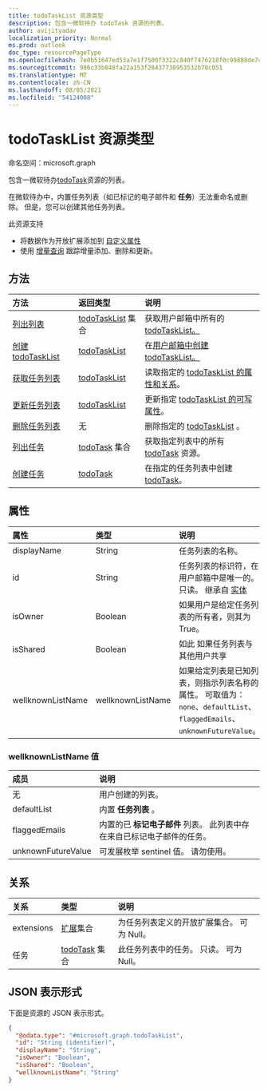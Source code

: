 ```yaml
---
title: todoTaskList 资源类型
description: 包含一微软待办 todoTask 资源的列表。
author: avijityadav
localization_priority: Normal
ms.prod: outlook
doc_type: resourcePageType
ms.openlocfilehash: 7e0b51647ed53a7e1f7500f3322c840f7476218f0c99888de7c700fb36c4820e
ms.sourcegitcommit: 986c33b848fa22a153f28437738953532b78c051
ms.translationtype: MT
ms.contentlocale: zh-CN
ms.lasthandoff: 08/05/2021
ms.locfileid: "54124008"
---
```

# <a name="todotasklist-resource-type"></a>todoTaskList 资源类型

命名空间：microsoft.graph

包含一微软待办[todoTask](./todotask.md)资源的列表。 

在微软待办中，内置任务列表（如已标记的电子邮件和 **任务**）无法重命名或删除。   但是，您可以创建其他任务列表。

此资源支持
* 将数据作为开放扩展添加到 [自定义属性](/graph/extensibility-overview)
* 使用 [增量查询](/graph/delta-query-overview) 跟踪增量添加、删除和更新。

## <a name="methods"></a>方法
|方法|返回类型|说明|
|:---|:---|:---|
|[列出列表](../api/todo-list-lists.md) | [todoTaskList](todotasklist.md) 集合 | 获取用户邮箱中所有的[todoTaskList。](todotasklist.md) |
|[创建 todoTaskList](../api/todo-post-lists.md) | [todoTaskList](todotasklist.md) | 在[用户邮箱中创建 todoTaskList。](todotasklist.md) |
|[获取任务列表](../api/todotasklist-get.md)|[todoTaskList](todotasklist.md)|读取指定的 [todoTaskList 的属性和关系](todotasklist.md)。|
|[更新任务列表](../api/todotasklist-update.md)|[todoTaskList](todotasklist.md)| 更新指定 [todoTaskList 的可写属性](todotasklist.md)。|
|[删除任务列表](../api/todotasklist-delete.md)|无| 删除指定的 [todoTaskList](todotasklist.md) 。|
|[列出任务](../api/todotasklist-list-tasks.md)|[todoTask](todotask.md) 集合|获取指定列表中的所有 [todoTask](todotask.md) 资源。|
|[创建任务](../api/todotasklist-post-tasks.md)|[todoTask](todotask.md)| 在指定的任务列表中创建 [todoTask](todotask.md)。|

## <a name="properties"></a>属性
|属性|类型|说明|
|:---|:---|:---|
|displayName|String|任务列表的名称。|
|id|String| 任务列表的标识符，在用户邮箱中是唯一的。 只读。 继承自 [实体](entity.md)|
|isOwner|Boolean| 如果用户是给定任务列表的所有者，则其为 True。|
|isShared|Boolean| 如此 如果任务列表与其他用户共享|
|wellknownListName|wellknownListName| 如果给定列表是已知列表，则指示列表名称的属性。 可取值为：`none`、`defaultList`、`flaggedEmails`、`unknownFutureValue`。|

### <a name="wellknownlistname-values"></a>wellknownListName 值
|成员|说明|
|:---|:---|
|无| 用户创建的列表。|
|defaultList| 内置 **任务列表** 。|
|flaggedEmails| 内置的已 **标记电子邮件** 列表。 此列表中存在来自已标记电子邮件的任务。|
|unknownFutureValue| 可发展枚举 sentinel 值。 请勿使用。|

## <a name="relationships"></a>关系
|关系|类型|说明|
|:---|:---|:---|
|extensions|[扩展](extension.md)集合| 为任务列表定义的开放扩展集合。 可为 Null。|
|任务|[todoTask](todotask.md) 集合|此任务列表中的任务。 只读。 可为 Null。|

## <a name="json-representation"></a>JSON 表示形式
下面是资源的 JSON 表示形式。
<!-- {
  "blockType": "resource",
  "keyProperty": "id",
  "@odata.type": "microsoft.graph.todoTaskList",
  "baseType": "microsoft.graph.entity",
  "openType": false
}
-->
``` json
{
  "@odata.type": "#microsoft.graph.todoTaskList",
  "id": "String (identifier)",
  "displayName": "String",
  "isOwner": "Boolean",
  "isShared": "Boolean",
  "wellknownListName": "String"
}
```



